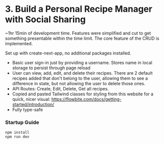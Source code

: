 # 3. Build a Personal Recipe Manager with Social Sharing

~1hr 15min of development time. Features were simplified and cut to get something presentable within the time limit. The core feature of the CRUD is implemented.

Set up with create-next-app, no additional packages installed.

- Basic user sign-in just by providing a username. Stores name in local storage to persist through page reload
- User can view, add, edit, and delete their recipes. There are 2 default recipes added that don't belong to the user, allowing them to see a difference in state, but not allowing the user to delete those ones.
- API Routes: Create, Edit, Delete, Get all recipes.
- Copied and pasted Tailwind classes for styling from this website for a quick, nicer visual: https://flowbite.com/docs/getting-started/introduction/
- Fully type-safe

### Startup Guide

```
npm install
npm run dev
```
